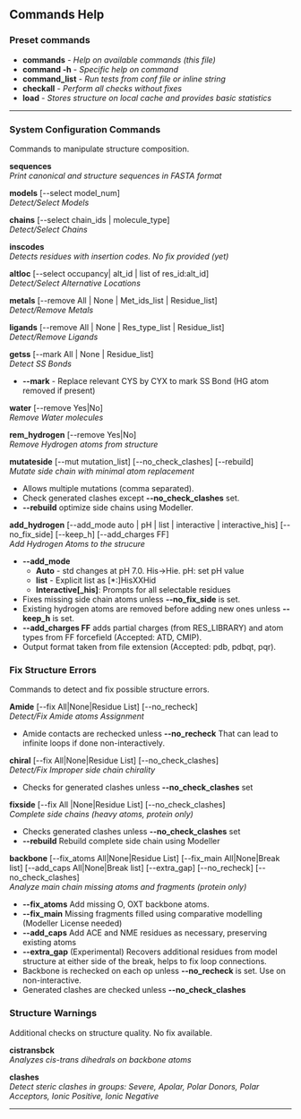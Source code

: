 
## Commands Help

### Preset commands

* **commands** - _Help on available commands (this file)_
* **command -h** - _Specific help on command_
* **command_list** - _Run tests from conf file or inline string_
* **checkall** - _Perform all checks without fixes_
* **load** - _Stores structure on local cache and provides basic statistics_
***
### System Configuration Commands
Commands to manipulate structure composition. 

**sequences**  
_Print canonical and structure sequences in FASTA format_

**models** [--select model_num]  
_Detect/Select Models_

**chains** [--select chain_ids | molecule_type]  
_Detect/Select Chains_

**inscodes**  
_Detects residues with insertion codes. No fix provided (yet)_

**altloc** [--select occupancy| alt_id | list of res_id:alt_id]  
_Detect/Select Alternative Locations_

**metals** [--remove All | None | Met_ids_list | Residue_list]  
_Detect/Remove Metals_

**ligands** [--remove All | None | Res_type_list | Residue_list]  
_Detect/Remove Ligands_

**getss** [--mark All | None | Residue_list]  
 _Detect SS Bonds_  
 * **--mark** - Replace relevant CYS by CYX to mark SS Bond (HG atom removed if present)

**water** [--remove Yes|No]  
_Remove Water molecules_

**rem_hydrogen** [--remove Yes|No]  
_Remove Hydrogen atoms from structure_

**mutateside** [--mut mutation_list] [--no_check_clashes] [--rebuild]   
_Mutate side chain with minimal atom replacement_  
* Allows multiple mutations (comma separated). 
* Check generated clashes except **--no_check_clashes** set.
* **--rebuild** optimize side chains using Modeller. 

**add_hydrogen** [--add_mode auto | pH | list | interactive | interactive_his] [--no_fix_side] [--keep_h] [--add_charges FF]  
_Add Hydrogen Atoms to the strucure_  
* **--add_mode**
  * **Auto** - std changes at pH 7.0. His->Hie. pH: set pH value  
  * **list** - Explicit list as [*:]HisXXHid
  * **Interactive[_his]**: Prompts for all selectable residues  
* Fixes missing side chain atoms unless **--no_fix_side** is set.  
* Existing hydrogen atoms are removed before adding new ones unless **--keep_h** is set.  
* **--add_charges FF** adds partial charges (from RES_LIBRARY) and atom types from FF forcefield (Accepted: ATD, CMIP).  
* Output format taken from file extension (Accepted: pdb, pdbqt, pqr).

### Fix Structure Errors
Commands to detect and fix possible structure errors. 

**Amide** [--fix All|None|Residue List] [--no_recheck]  
_Detect/Fix Amide atoms Assignment_
* Amide contacts are rechecked unless **--no_recheck** That can lead to infinite loops if done non-interactively.
  
**chiral** [--fix All|None|Residue List] [--no_check_clashes]  
_Detect/Fix Improper side chain chirality_
* Checks for generated clashes unless **--no_check_clashes** set

**fixside** [--fix All |None|Residue List] [--no_check_clashes]  
_Complete side chains (heavy atoms, protein only)_
* Checks generated clashes unless **--no_check_clashes** set
* **--rebuild**  Rebuild complete side chain using Modeller
  
**backbone** [--fix_atoms All|None|Residue List] [--fix_main All|None|Break list] [--add_caps All|None|Break list] [--extra_gap]        [--no_recheck] [--no_check_clashes]  
_Analyze main chain missing atoms and fragments (protein only)_
* **--fix_atoms** Add missing O, OXT backbone atoms.
* **--fix_main** Missing fragments filled using comparative modelling (Modeller License needed)
* **--add_caps** Add ACE and NME residues as necessary, preserving existing atoms
* **--extra_gap** (Experimental) Recovers additional residues from model structure at either side of the break, helps to fix loop connections.
* Backbone is rechecked on each op unless **--no_recheck** is set. Use on non-interactive.
* Generated clashes are checked unless **--no_check_clashes**

### Structure Warnings
Additional checks on structure quality. No fix available.

**cistransbck**  
_Analyzes cis-trans dihedrals on backbone atoms_

**clashes**  
_Detect steric clashes in groups: Severe, Apolar, Polar Donors, Polar Acceptors, Ionic Positive, Ionic Negative_

***